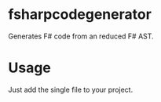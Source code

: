 # fsharpcodegenerator
Generates F# code from an reduced F# AST.

# Usage
Just add the single file to your project.
